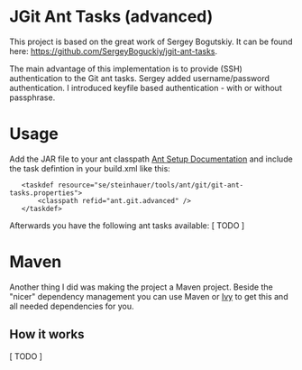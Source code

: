 JGit Ant Tasks (advanced)
==============
This project is based on the great work of Sergey Bogutskiy. It can be found
here: https://github.com/SergeyBoguckiy/jgit-ant-tasks.

The main advantage of this implementation is to provide (SSH) authentication
to the Git ant tasks. Sergey added username/password authentication. I introduced
keyfile based authentication - with or without passphrase.


Usage
=====
Add the JAR file to your ant classpath [Ant Setup Documentation](http://ant.apache.org/manual/install.html#classpath "Classpath part of Ant setup documentation")
 and include the task defintion in your build.xml like this:

 ```
 	<taskdef resource="se/steinhauer/tools/ant/git/git-ant-tasks.properties">
 		<classpath refid="ant.git.advanced" />
 	</taskdef>
 ```

Afterwards you have the following ant tasks available:
[ TODO ]

Maven
=======
Another thing I did was making the project a Maven project. Beside the "nicer" dependency management you can use Maven
or [Ivy](http://ant.apache.org/ivy "Ivy Project page")  to get this and all needed dependencies for you.

How it works
----------
[ TODO ]